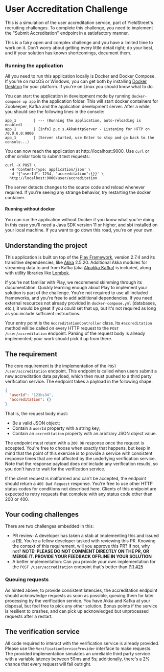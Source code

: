 # User Accreditation Challenge
This is a simulation of the user accreditation service, part of YieldStreet's
recruiting challenges. To complete this challenge, you need to implement the
"Submit Accreditation" endpoint in a satisfactory manner.

This is a fairy open and complex challenge and you have a limited time to work
on it. Don't worry about getting every little detail right; do your best, and
if your solution has known shortcomings, document them.

### Running the application
All you need to run this application locally is Docker and Docker Compose. If
you're on macOS or Windows, you can get both by installing [Docker Desktop][1]
for your platform. If you're on Linux you should know what to do.

You can start the application in development mode by running `docker-compose up app`
in the application folder. This will start docker containers for Zookeeper,
Kafka and the application development server. After a while, you should see
the following lines in the console:

```
app_1        | --- (Running the application, auto-reloading is enabled) ---
app_1        | [info] p.c.s.AkkaHttpServer - Listening for HTTP on /0.0.0.0:9000
app_1        | (Server started, use Enter to stop and go back to the console...)
```

You can now reach the application at http://localhost:9000. Use `curl` or other
similar tools to submit test requests:

```
curl -X POST \
  -H 'Content-Type: application/json' \
  -d '{"userId": 1234, "accreditation":{}}' \
  http://localhost:9000/user/accreditation
```

The server detects changes to the source code and reload whenever required. If
you're seeing any strange behavior, try restarting the docker container.

[1]: https://www.docker.com/products/docker-desktop

#### Running without docker
You can run the application without Docker if you know what you're doing. In
this case you'll need a Java SDK version 11 or higher, and sbt installed on 
your local machine. If you want to go down this road, you're on your own.

## Understanding the project
This application is built on top of the [Play Framework][4], version 2.7.4 and
its transitive dependencies, like [Akka][5] 2.5.20. Additional Akka modules for
streaming data to and from Kafka (aka [Alpakka Kafka][6]) is included, along
with utility libraries like [Lombok][7].

If you're not familiar with Play, we recommend skimming through its
documentation. Quickly learning enough about Play to implement your solution
is part of the challenge. You're not required to use all included frameworks,
and you're free to add additional dependencies. If you need external resources
not already provided in `docker-compose.yml` (databases, etc.), it would be
great if you could set that up, but it's not required as long as you include
sufficient instructions. 

Your entry point is the `AccreditationController` class. Its `#accreditation`
method will be called on every HTTP request to the `POST /user/accreditation`
endpoint. Parsing of the request body is already implemented; your work should
pick it up from there.

[4]: https://www.playframework.com
[5]: https://akka.io
[6]: https://doc.akka.io/docs/alpakka-kafka/current/home.html
[7]: https://projectlombok.org 
 
## The requirement
The core requirement is the implementation of the `POST /user/accreditation` endpoint. This endpoint is called when users submit a new accreditation data payload, which then must pushed to a third party verification service. The
endpoint takes a payload in the following shape:

```json 
{
  "userId": "123bs34",
  "accreditation": {}
}
```

That is, the request body must:
* Be a valid JSON object;
* Contain a `userId` property with a string key;
* Contain an `accreditation` property with an arbitrary JSON object value.

The endpoint must return with a `200 OK` response once the request is accepted.
You're free to choose when exactly that happens, but keep in mind that the point
of this exercise is to provide a service with consistent response times that are
not affected by the underlying verification service. Note that the response
payload does _not_ include any verification results, so you don't have to wait
for the verification service.

If the client request is malformed and can't be accepted, the endpoint should
return a `400 Bad Request` response. You're free to use other HTTP status codes
for conditions not described here. Clients of this endpoint are expected to
retry requests that complete with any status code other than 200 or 400.

## Your coding challenges
There are two challenges embedded in this:
* PR review: A developer has taken a stab at implementing this and issued a [PR](https://github.com/yieldstreet/challenges/pull/25). You're a fellow developer tasked with reviewing this PR. Knowing the context of this requirement, will you approve this PR? If not, why not? **NOTE: PLEASE DO NOT COMMENT DIRECTLY ON THE PR, OR MERGE IT. PROVIDE YOUR FEEDBACK OFFLINE IN YOUR SOLUTION**
* A better implementation: Can you provide your own implementation for the `POST /user/accreditation` endpoint that's better than [PR #25](https://github.com/yieldstreet/challenges/pull/25)

### Queuing requests
As hinted above, to provide consistent latencies, the accreditation endpoint
should acknowledge requests as soon as possible, queuing them for later
processing by the verification service. You have Akka and Kafka at your
disposal, but feel free to pick any other solution. Bonus points if the service
is resilient to crashes, and can pick up acknowledged but unprocessed requests
after a restart.

## The verification service
All code required to interact with the verification service is already provided.
Please use the `VerificationServiceProvider` interface to make requests. The
provided implementation simulates an unreliable third party service with a
variable latency between 50ms and 5s; additionally, there's a 2% chance that
every request will fail outright.
